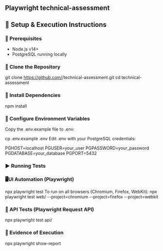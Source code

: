 ## Playwright technical-assessment

## 🚀 Setup & Execution Instructions

### 🔧 Prerequisites

- Node.js v14+
- PostgreSQL running locally

### 📁 Clone the Repository

git clone https://github.com/<your-username>/technical-assessment.git
cd technical-assessment


### 🔧 Install Dependencies

npm install

### 🔐 Configure Environment Variables
Copy the .env.example file to .env:


cp .env.example .env
Edit .env with your PostgreSQL credentials:


PGHOST=localhost
PGUSER=your_user
PGPASSWORD=your_password
PGDATABASE=your_database
PGPORT=5432

### ▶️ Running Tests

### 🖥UI Automation (Playwright)
npx playwright test
To run on all browsers (Chromium, Firefox, WebKit):
npx playwright test web/ --project=chromium --project=firefox --project=webkit

### 📡 API Tests (Playwright Request API)

npx playwright test api/

### 📄 Evidence of Execution
npx playwright show-report
